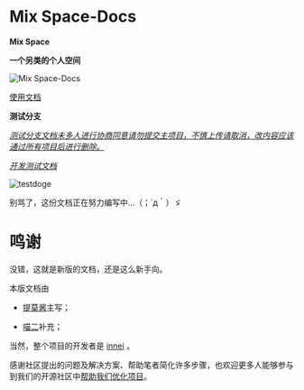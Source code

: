 # Mix Space-Docs

**Mix Space**

**一个另类的个人空间**

![Mix Space-Docs](https://cdn.jsdelivr.net/gh/timochan-blog/docs@latest/docs/images/docs-home.png)



[使用文档](https://mx-docs.shizuri.net/)

**测试分支**

*<u>测试分支文档未多人进行协商同意请勿提交主项目，不慎上传请取消，改内容应该通过所有项目后进行删除。</u>*

*[开发测试文档](https://docs.timochan.cn/)*

![testdoge](https://bkimg.cdn.bcebos.com/pic/241f95cad1c8a7867fc887856b09c93d71cf505f?x-bce-process=image/watermark,image_d2F0ZXIvYmFpa2UxNTA=,g_7,xp_5,yp_5/format,f_auto)

别骂了，这份文档正在努力编写中...（；´д｀）ゞ

# 鸣谢

没错，这就是新版的文档，还是这么新手向。

本版文档由

- [提莫酱](https://www.timochan.cn)主写；

- [喵二](https://www.miaoer.xyz)补充；

当然，整个项目的开发者是 [innei](https://innei.ren) 。

感谢社区提出的问题及解决方案、帮助笔者简化许多步骤，也欢迎更多人能够参与到我们的开源社区中[帮助我们优化项目](https://github.com/mx-space)。

